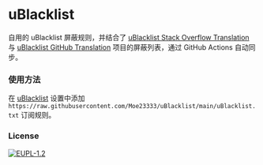 # uBlacklist

自用的 uBlacklist 屏蔽规则，并结合了 [uBlacklist Stack Overflow Translation](https://github.com/arosh/ublacklist-stackoverflow-translation) 与 [uBlacklist GitHub Translation](https://github.com/arosh/ublacklist-github-translation) 项目的屏蔽列表，通过 GitHub Actions 自动同步。

### 使用方法

在 [uBlacklist](https://iorate.github.io/ublacklist) 设置中添加 `https://raw.githubusercontent.com/Moe23333/uBlacklist/main/uBlacklist.txt` 订阅规则。

### License
[![EUPL-1.2](https://img.shields.io/badge/License-EUPL--1.2-143B76)](https://joinup.ec.europa.eu/sites/default/files/custom-page/attachment/2020-03/EUPL-1.2%20EN.txt)
